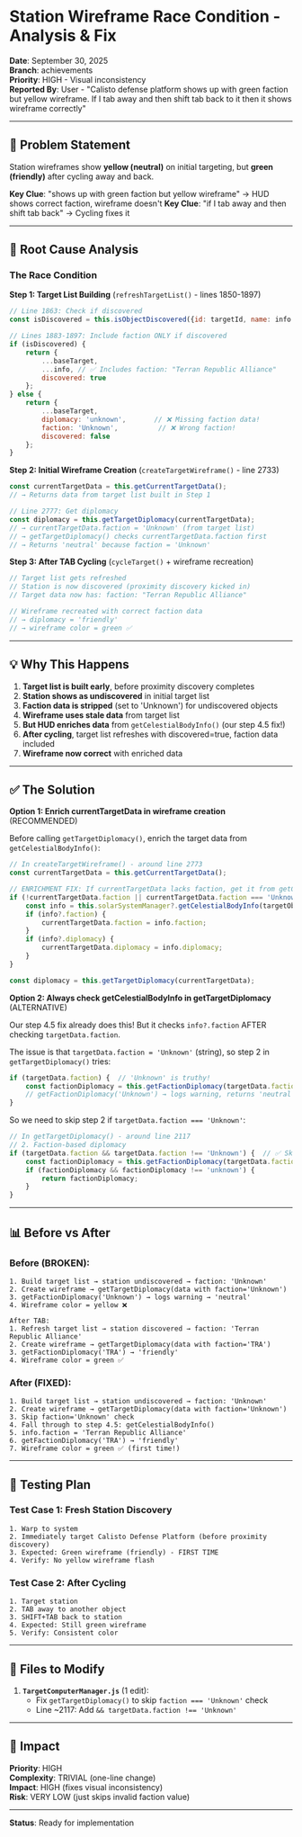 # Station Wireframe Race Condition - Analysis & Fix

**Date**: September 30, 2025  
**Branch**: achievements  
**Priority**: HIGH - Visual inconsistency  
**Reported By**: User - "Calisto defense platform shows up with green faction but yellow wireframe. If I tab away and then shift tab back to it then it shows wireframe correctly"

---

## 🐛 **Problem Statement**

Station wireframes show **yellow (neutral)** on initial targeting, but **green (friendly)** after cycling away and back.

**Key Clue**: "shows up with green faction but yellow wireframe" → HUD shows correct faction, wireframe doesn't
**Key Clue**: "if I tab away and then shift tab back" → Cycling fixes it

---

## 🔬 **Root Cause Analysis**

### **The Race Condition**

**Step 1: Target List Building** (`refreshTargetList()` - lines 1850-1897)
```javascript
// Line 1863: Check if discovered
const isDiscovered = this.isObjectDiscovered({id: targetId, name: info.name, type: info.type});

// Lines 1883-1897: Include faction ONLY if discovered
if (isDiscovered) {
    return {
        ...baseTarget,
        ...info, // ✅ Includes faction: "Terran Republic Alliance"
        discovered: true
    };
} else {
    return {
        ...baseTarget,
        diplomacy: 'unknown',       // ❌ Missing faction data!
        faction: 'Unknown',          // ❌ Wrong faction!
        discovered: false
    };
}
```

**Step 2: Initial Wireframe Creation** (`createTargetWireframe()` - line 2733)
```javascript
const currentTargetData = this.getCurrentTargetData();
// → Returns data from target list built in Step 1

// Line 2777: Get diplomacy
const diplomacy = this.getTargetDiplomacy(currentTargetData);
// → currentTargetData.faction = 'Unknown' (from target list)
// → getTargetDiplomacy() checks currentTargetData.faction first
// → Returns 'neutral' because faction = 'Unknown'
```

**Step 3: After TAB Cycling** (`cycleTarget()` + wireframe recreation)
```javascript
// Target list gets refreshed
// Station is now discovered (proximity discovery kicked in)
// Target data now has: faction: "Terran Republic Alliance"

// Wireframe recreated with correct faction data
// → diplomacy = 'friendly'
// → wireframe color = green ✅
```

---

## 💡 **Why This Happens**

1. **Target list is built early**, before proximity discovery completes
2. **Station shows as undiscovered** in initial target list
3. **Faction data is stripped** (set to 'Unknown') for undiscovered objects
4. **Wireframe uses stale data** from target list
5. **But HUD enriches data** from `getCelestialBodyInfo()` (our step 4.5 fix!)
6. **After cycling**, target list refreshes with discovered=true, faction data included
7. **Wireframe now correct** with enriched data

---

## ✅ **The Solution**

**Option 1: Enrich currentTargetData in wireframe creation** (RECOMMENDED)

Before calling `getTargetDiplomacy()`, enrich the target data from `getCelestialBodyInfo()`:

```javascript
// In createTargetWireframe() - around line 2773
const currentTargetData = this.getCurrentTargetData();

// ENRICHMENT FIX: If currentTargetData lacks faction, get it from getCelestialBodyInfo
if (!currentTargetData.faction || currentTargetData.faction === 'Unknown') {
    const info = this.solarSystemManager?.getCelestialBodyInfo(targetObject);
    if (info?.faction) {
        currentTargetData.faction = info.faction;
    }
    if (info?.diplomacy) {
        currentTargetData.diplomacy = info.diplomacy;
    }
}

const diplomacy = this.getTargetDiplomacy(currentTargetData);
```

**Option 2: Always check getCelestialBodyInfo in getTargetDiplomacy** (ALTERNATIVE)

Our step 4.5 fix already does this! But it checks `info?.faction` AFTER checking `targetData.faction`.

The issue is that `targetData.faction = 'Unknown'` (string), so step 2 in `getTargetDiplomacy()` tries:
```javascript
if (targetData.faction) {  // 'Unknown' is truthy!
    const factionDiplomacy = this.getFactionDiplomacy(targetData.faction); 
    // getFactionDiplomacy('Unknown') → logs warning, returns 'neutral'
}
```

So we need to skip step 2 if `targetData.faction === 'Unknown'`:

```javascript
// In getTargetDiplomacy() - around line 2117
// 2. Faction-based diplomacy
if (targetData.faction && targetData.faction !== 'Unknown') {  // ✅ Skip 'Unknown'
    const factionDiplomacy = this.getFactionDiplomacy(targetData.faction);
    if (factionDiplomacy && factionDiplomacy !== 'unknown') {
        return factionDiplomacy;
    }
}
```

---

## 📊 **Before vs After**

### **Before (BROKEN):**
```
1. Build target list → station undiscovered → faction: 'Unknown'
2. Create wireframe → getTargetDiplomacy(data with faction='Unknown')
3. getFactionDiplomacy('Unknown') → logs warning → 'neutral'
4. Wireframe color = yellow ❌

After TAB:
1. Refresh target list → station discovered → faction: 'Terran Republic Alliance'
2. Create wireframe → getTargetDiplomacy(data with faction='TRA')
3. getFactionDiplomacy('TRA') → 'friendly'
4. Wireframe color = green ✅
```

### **After (FIXED):**
```
1. Build target list → station undiscovered → faction: 'Unknown'
2. Create wireframe → getTargetDiplomacy(data with faction='Unknown')
3. Skip faction='Unknown' check
4. Fall through to step 4.5: getCelestialBodyInfo()
5. info.faction = 'Terran Republic Alliance'
6. getFactionDiplomacy('TRA') → 'friendly'
7. Wireframe color = green ✅ (first time!)
```

---

## 🧪 **Testing Plan**

### **Test Case 1: Fresh Station Discovery**
```
1. Warp to system
2. Immediately target Calisto Defense Platform (before proximity discovery)
3. Expected: Green wireframe (friendly) - FIRST TIME
4. Verify: No yellow wireframe flash
```

### **Test Case 2: After Cycling**
```
1. Target station
2. TAB away to another object
3. SHIFT+TAB back to station
4. Expected: Still green wireframe
5. Verify: Consistent color
```

---

## 📝 **Files to Modify**

1. **`TargetComputerManager.js`** (1 edit):
   - Fix `getTargetDiplomacy()` to skip `faction === 'Unknown'` check
   - Line ~2117: Add `&& targetData.faction !== 'Unknown'`

---

## 🎯 **Impact**

**Priority**: HIGH  
**Complexity**: TRIVIAL (one-line change)  
**Impact**: HIGH (fixes visual inconsistency)  
**Risk**: VERY LOW (just skips invalid faction value)

---

**Status**: Ready for implementation

